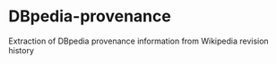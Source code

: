 DBpedia-provenance
==================

Extraction of DBpedia provenance information from Wikipedia revision history
